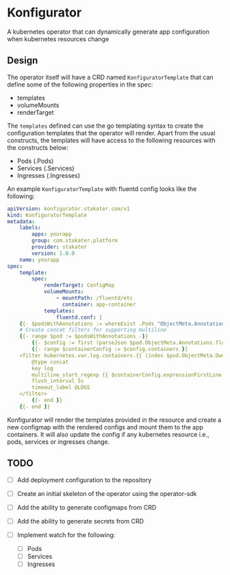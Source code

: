 # Konfigurator

A kubernetes operator that can dynamically generate app configuration when kubernetes resources change

## Design

The operator itself will have a CRD named `KonfiguratorTemplate` that can define some of the following properties in the spec:

- templates
- volumeMounts
- renderTarget

The `templates` defined can use the go templating syntax to create the configuration templates that the operator will render. Apart from the usual constructs, the templates will have access to the following resources with the constructs below:

- Pods (.Pods)
- Services (.Services)
- Ingresses (.Ingresses)

An example `KonfiguratorTemplate` with fluentd config looks like the following:

```yaml
apiVersion: konfigurator.stakater.com/v1
kind: KonfiguratorTemplate
metadata:
    labels:
        apps: yourapp
        group: com.stakater.platform
        provider: stakater
        version: 1.0.0
    name: yourapp
spec:
    template:
        spec:
            renderTarget: ConfigMap
            volumeMounts:
                - mountPath: /fluentd/etc
                  container: app-container
            templates:
                fluentd.conf: |
    {{- $podsWithAnnotations := whereExist .Pods "ObjectMeta.Annotations.fluentdConfiguration" -}}
    # Create concat filters for supporting multiline
    {{- range $pod := $podsWithAnnotations -}}
        {{- $config := first (parseJson $pod.ObjectMeta.Annotations.fluentdConfiguration) }}
        {{- range $containerConfig := $config.containers }}
    <filter kubernetes.var.log.containers.{{ (index $pod.ObjectMeta.OwnerReferences 0).Name }}**_{{ $pod.ObjectMeta.Namespace }}_{{ $containerConfig.containerName }}**.log>
        @type concat
        key log
        multiline_start_regexp {{ $containerConfig.expressionFirstLine }}
        flush_interval 5s
        timeout_label @LOGS
    </filter>
        {{- end }}
    {{- end }}
```

Konfigurator will render the templates provided in the resource and create a new configmap with the rendered configs and mount them to the app containers. It will also update the config if any kubernetes resource i.e., pods, services or ingresses change.

## TODO

- [ ] Add deployment configuration to the repository
- [ ] Create an initial skeleton of the operator using the operator-sdk
- [ ] Add the ability to generate configmaps from CRD
- [ ] Add the ability to generate secrets from CRD
- [ ] Implement watch for the following:

  - [ ] Pods
  - [ ] Services
  - [ ] Ingresses
